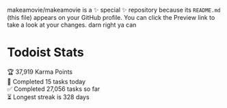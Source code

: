 makeamovie/makeamovie is a ✨ special ✨ repository because its `README.md` (this file) appears on your GitHub profile.
You can click the Preview link to take a look at your changes. darn right ya can

# Todoist Stats

<!-- TODO-IST:START -->
🏆  37,919 Karma Points           
🌸  Completed 15 tasks today           
✅  Completed 27,056 tasks so far           
⏳  Longest streak is 328 days
<!-- TODO-IST:END -->
